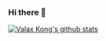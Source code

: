 ### Hi there 👋

<!--
**valaxkong/valaxkong** is a ✨ _special_ ✨ repository because its `README.md` (this file) appears on your GitHub profile.

Here are some ideas to get you started:

- 🔭 I’m currently working on ...
- 🌱 I’m currently learning ...
- 👯 I’m looking to collaborate on ...
- 🤔 I’m looking for help with ...
- 💬 Ask me about ...
- 📫 How to reach me: ...
- 😄 Pronouns: ...
- ⚡ Fun fact: ...
-->

[![Valax Kong's github stats](https://github-readme-stats.vercel.app/api?username=valaxkong)](https://github.com/anuraghazra/github-readme-stats)

